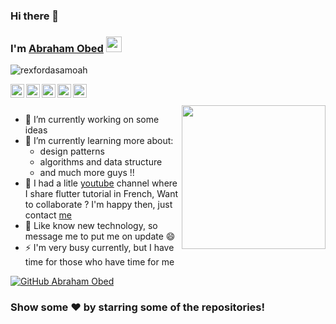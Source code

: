 ### Hi there 👋

### I'm [Abraham Obed](www.defencify.ml) <img src="https://media.giphy.com/media/hvRJCLFzcasrR4ia7z/giphy.gif" width="25px">

<p align="left"> <img src="https://komarev.com/ghpvc/?username=rexfordasamoah51&label=Views&color=blue&style=plastic" alt="rexfordasamoah" /> </p>

<a href="https://linkedin.com/in/rexfordasamoah">
  <img align="left" alt="Rexford's Linkdein" width="22px" src="https://cdn.jsdelivr.net/npm/simple-icons@v3/icons/linkedin.svg" />
</a>
<a href="https://github.com/rexfordasamoah51">
  <img align="left" alt="Rexford's Github" width="22px" src="https://cdn.jsdelivr.net/npm/simple-icons@v3/icons/github.svg" />
</a>
<a href="https://t.me/Mr_Prank51">
  <img align="left" alt="Rexford's Telegram" width="22px" src="https://cdn.jsdelivr.net/npm/simple-icons@v3/icons/telegram.svg" />
</a>
<a href="https://www.facebook.com/profile.php?id=100008469395907&_rdc=1&_rdr">
  <img align="left" alt=" Rexford's Facebook" width="22px" src="https://cdn.jsdelivr.net/npm/simple-icons@v3/icons/facebook.svg" />
</a>
<a href="https://www.youtube.com/channel/UCboY_5jx_skU8zM96w23SZg">
  <img align="left" alt="Rexford's Youtube" width="22px" src="https://cdn.jsdelivr.net/npm/simple-icons@v3/icons/youtube.svg" />
</a>

<br/>
<br/>

<img align='right' src="https://media.giphy.com/media/ieyl9zmCjO4b4t6qoY/giphy.gif" width="230">

- 🔭 I’m currently working on some ideas
- 🌱 I’m currently learning more about:
  -  design patterns
  -  algorithms and data structure
  -  and much more guys !!
- 👯 I had a litle [youtube](https://www.youtube.com/channel/UC2jf4JoAgGR4eaFYlOFaYUA) channel where I share flutter tutorial in French, Want to collaborate ? I'm happy then, just contact [me](flutternow1963@gmail.com)
- 💬 Like know new technology, so message me to put me on update 😄
- ⚡ I'm very busy currently, but I have time for those who have time for me

[![GitHub Abraham Obed](https://img.shields.io/github/followers/ofceab?label=follow&style=social)](https://github.com/ofceab)


### Show some ❤️ by starring some of the repositories!

